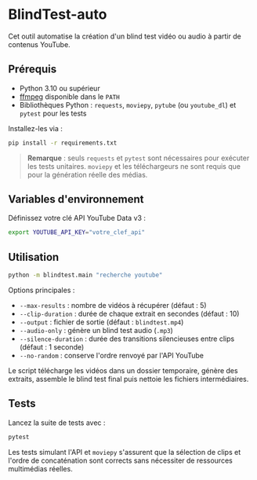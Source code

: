 # BlindTest-auto

Cet outil automatise la création d'un blind test vidéo ou audio à partir de contenus YouTube.

## Prérequis

- Python 3.10 ou supérieur
- [ffmpeg](https://ffmpeg.org/) disponible dans le `PATH`
- Bibliothèques Python : `requests`, `moviepy`, `pytube` (ou `youtube_dl`) et `pytest` pour les tests

Installez-les via :

```bash
pip install -r requirements.txt
```

> **Remarque** : seuls `requests` et `pytest` sont nécessaires pour exécuter les tests unitaires. `moviepy` et les téléchargeurs ne sont requis que pour la génération réelle des médias.

## Variables d'environnement

Définissez votre clé API YouTube Data v3 :

```bash
export YOUTUBE_API_KEY="votre_clef_api"
```

## Utilisation

```bash
python -m blindtest.main "recherche youtube"
```

Options principales :

- `--max-results` : nombre de vidéos à récupérer (défaut : 5)
- `--clip-duration` : durée de chaque extrait en secondes (défaut : 10)
- `--output` : fichier de sortie (défaut : `blindtest.mp4`)
- `--audio-only` : génère un blind test audio (`.mp3`)
- `--silence-duration` : durée des transitions silencieuses entre clips (défaut : 1 seconde)
- `--no-random` : conserve l'ordre renvoyé par l'API YouTube

Le script télécharge les vidéos dans un dossier temporaire, génère des extraits, assemble le blind test final puis nettoie les fichiers intermédiaires.

## Tests

Lancez la suite de tests avec :

```bash
pytest
```

Les tests simulant l'API et `moviepy` s'assurent que la sélection de clips et l'ordre de concaténation sont corrects sans nécessiter de ressources multimédias réelles.
